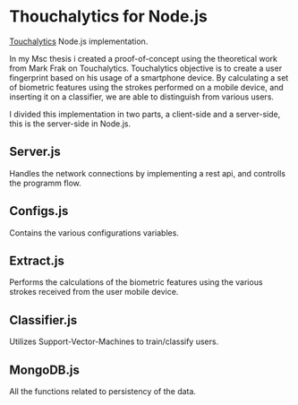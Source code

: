 # Thouchalytics for Node.js

[Touchalytics](http://www.mariofrank.net/touchalytics/) Node.js implementation.

In my Msc thesis i created a proof-of-concept using the theoretical work from Mark Frak on Touchalytics.
Touchalytics objective is to create a user fingerprint based on his usage of a smartphone device. By calculating a
set of biometric features using the strokes performed on a mobile device, and inserting it on a classifier, we are able to distinguish from various users.

I divided this implementation in two parts, a client-side and a server-side, this is the server-side in Node.js.

## Server.js
Handles the network connections by implementing a rest api, and controlls the programm flow.

## Configs.js
Contains the various configurations variables.

## Extract.js
Performs the calculations of the biometric features using the various strokes received from the user mobile device.

## Classifier.js
Utilizes Support-Vector-Machines to train/classify users.

## MongoDB.js
All the functions related to persistency of the data.





